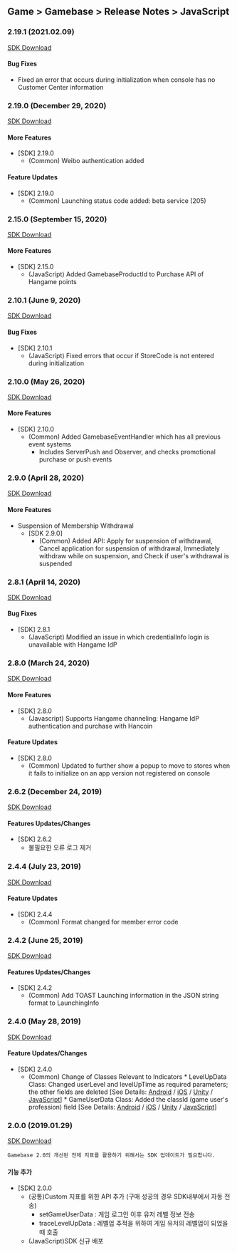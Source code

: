 ## Game > Gamebase > Release Notes > JavaScript

### 2.19.1 (2021.02.09) 
[SDK Download](https://static.toastoven.net/toastcloud/sdk_download/gamebase/v2.19.1/GamebaseSDK-JavaScript.zip)

#### Bug Fixes
* Fixed an error that occurs during initialization when console has no Customer Center information

### 2.19.0 (December 29, 2020)
[SDK Download](https://static.toastoven.net/toastcloud/sdk_download/gamebase/v2.19.0/GamebaseSDK-JavaScript.zip)

#### More Features
* [SDK] 2.19.0
	* (Common) Weibo authentication added
	
#### Feature Updates
* [SDK] 2.19.0
	* (Common) Launching status code added: beta service (205)

### 2.15.0 (September 15, 2020)
[SDK Download](https://static.toastoven.net/toastcloud/sdk_download/gamebase/v2.15.0/GamebaseSDK-JavaScript.zip)

#### More Features
* [SDK] 2.15.0
    * (JavaScript) Added GamebaseProductId to Purchase API of Hangame points
    
### 2.10.1 (June 9, 2020)
[SDK Download](https://static.toastoven.net/toastcloud/sdk_download/gamebase/v2.10.1/GamebaseSDK-JavaScript.zip)

#### Bug Fixes
* [SDK] 2.10.1
	* (JavaScript) Fixed errors that occur if StoreCode is not entered during initialization

### 2.10.0 (May 26, 2020)
[SDK Download](https://static.toastoven.net/toastcloud/sdk_download/gamebase/v2.10.0/GamebaseSDK-JavaScript.zip)

#### More Features
* [SDK] 2.10.0
	* (Common) Added GamebaseEventHandler which has all previous event systems 
		* Includes ServerPush and Observer, and checks promotional purchase or push events 

### 2.9.0 (April 28, 2020)
[SDK Download](https://static.toastoven.net/toastcloud/sdk_download/gamebase/v2.9.0/GamebaseSDK-JavaScript.zip)

#### More Features
* Suspension of Membership Withdrawal 
	* [SDK 2.9.0]
		* (Common) Added API: Apply for suspension of withdrawal, Cancel application for suspension of withdrawal, Immediately withdraw while on suspension, and Check if user's withdrawal is suspended  

### 2.8.1 (April 14, 2020)
[SDK Download](https://static.toastoven.net/toastcloud/sdk_download/gamebase/v2.8.1/GamebaseSDK-JavaScript.zip)
	
#### Bug Fixes
* [SDK] 2.8.1 
	* (JavaScript) Modified an issue in which credentialInfo login is unavailable with Hangame IdP

### 2.8.0 (March 24, 2020)
[SDK Download](https://static.toastoven.net/toastcloud/sdk_download/gamebase/v2.8.0/GamebaseSDK-JavaScript.zip)

#### More Features 
* [SDK] 2.8.0
 	* (Javascript) Supports Hangame channeling: Hangame IdP authentication and purchase with Hancoin 

#### Feature Updates 
* [SDK] 2.8.0 
	* (Common) Updated to further show a popup to move to stores when it fails to initialize on an app version not registered on console 

### 2.6.2 (December 24, 2019)
[SDK Download](https://static.toastoven.net/toastcloud/sdk_download/gamebase/v2.6.2/GamebaseSDK-JavaScript.zip)

#### Features Updates/Changes
* [SDK] 2.6.2
	* 불필요한 오류 로그 제거

### 2.4.4 (July 23, 2019)
[SDK Download](https://static.toastoven.net/toastcloud/sdk_download/gamebase/v2.4.4/GamebaseSDK-JavaScript.zip)

#### Feature Updates
* [SDK] 2.4.4
	* (Common) Format changed for member error code
	
### 2.4.2 (June 25, 2019)
[SDK Download](https://static.toastoven.net/toastcloud/sdk_download/gamebase/v2.4.2/GamebaseSDK-JavaScript.zip)

#### Features Updates/Changes
* [SDK] 2.4.2
	* (Common) Add TOAST Launching information in the JSON string format to LaunchingInfo


### 2.4.0 (May 28, 2019)
[SDK Download](https://static.toastoven.net/toastcloud/sdk_download/gamebase/v2.4.0/GamebaseSDK-JavaScript.zip)

#### Feature Updates/Changes
* [SDK] 2.4.0
  * (Common) Change of Classes Relevant to Indicators 
        * LevelUpData Class: Changed userLevel and levelUpTime as required parameters; the other fields are deleted [See Details: [Android](./aos-etc/#game-user-data-settings) / [iOS](./ios-etc/#game-user-data-settings) / [Unity](./unity-etc/#game-user-data-settings) / [JavaScript](./js-etc/#game-user-data-settings)]
            * GameUserData Class: Added the classId (game user's profession) field [See Details: [Android](./aos-etc/#level-up-trace) / [iOS](./ios-etc/#level-up-trace) / [Unity](./unity-etc/#level-up-trace) / [JavaScript](./js-etc/#level-up-trace)]

### 2.0.0 (2019.01.29)
[SDK Download](https://static.toastoven.net/toastcloud/sdk_download/gamebase/v2.0.0/GamebaseSDK-JavaScript.zip)

```
Gamebase 2.0의 개선된 전체 지표를 활용하기 위해서는 SDK 업데이트가 필요합니다.
```

#### 기능 추가
* [SDK] 2.0.0
	* (공통)Custom 지표를 위한 API 추가 (구매 성공의 경우 SDK내부에서 자동 전송)
		* setGameUserData : 게임 로그인 이후 유저 레벨 정보 전송
		* traceLevelUpData : 레벨업 추적을 위하여 게임 유저의 레벨업이 되었을 때 호출
    * (JavaScript)SDK 신규 배포